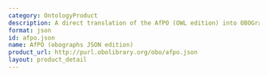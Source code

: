 ```yaml
---
category: OntologyProduct
description: A direct translation of the AfPO (OWL edition) into OBOGraph JSON format
format: json
id: afpo.json
name: AfPO (obographs JSON edition)
product_url: http://purl.obolibrary.org/obo/afpo.json
layout: product_detail
---
```

